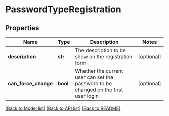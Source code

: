 # PasswordTypeRegistration

## Properties
Name | Type | Description | Notes
------------ | ------------- | ------------- | -------------
**description** | **str** | The description to be show on the registration form  | [optional] 
**can_force_change** | **bool** | Whether the current user can set the password to be changed on the first user login  | [optional] 

[[Back to Model list]](../README.md#documentation-for-models) [[Back to API list]](../README.md#documentation-for-api-endpoints) [[Back to README]](../README.md)


